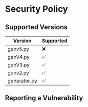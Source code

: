 # Security Policy

## Supported Versions


| Version       | Supported          |
| ------------- | ------------------ |
| genv5.py      | :x:                |
| genV4.py      | :white_check_mark: |
| genV3.py      | :white_check_mark: |
| genv2.py      | :white_check_mark: |
| generator.py  | :white_check_mark: |

## Reporting a Vulnerability


